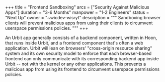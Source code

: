 +++
title = "Frontend Sandboxing"
arcs = ["Security Against Malicious Apps"]
duration = "3-6 Months"
manpower = "1-2 Engineers"
status = "Next Up"
owner = "~wicdev-wisryt"
description = """
Sandboxing browser clients will prevent malicious apps from using their clients to circumvent userspace permissions policies.
"""
+++

An Urbit app generally consists of a backend component, written in Hoon, that runs inside Urbit, and a frontend component that's often a web application.  Urbit will lean on browsers' "cross-origin resource sharing" system and its own security model to enforce that each browser-based frontend can only communicate with its corresponding backend app inside Urbit -- not with the kernel or any other applications.  This prevents a malicious app from using its frontend to circumvent userspace permissions policies.
